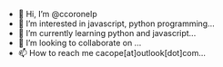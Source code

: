 - 👋 Hi, I’m @ccoronelp
- 👀 I’m interested in javascript, python programming...
- 🌱 I’m currently learning python and javascript...
- 💞️ I’m looking to collaborate on ...
- 📫 How to reach me cacope[at]outlook[dot]com...

<!---
ccoronelp/ccoronelp is a ✨ special ✨ repository because its `README.md` (this file) appears on your GitHub profile.
You can click the Preview link to take a look at your changes.
--->
